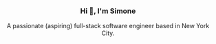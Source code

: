 <h3 align="center">Hi 👋, I'm Simone</h3>
<p align="center">A passionate (aspiring) full-stack software engineer based in New York City.</p>
